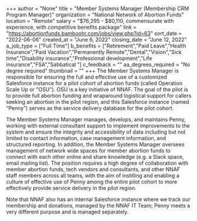+++
author = "None"
title = "Member Systems Manager (Membership CRM Program Manager)"
organization = "National Network of Abortion Funds"
location = "Remote"
salary = "$76,295 - $80,110, commensurate with experience, with competitive benefits package"
link = "https://abortionfunds.bamboohr.com/jobs/view.php?id=63"
sort_date = "2022-06-06"
created_at = "June 6, 2022"
closing_date = "June 12, 2022"
a_job_type = ["Full Time"]
b_benefits = ["Retirement","Paid Leave","Health Insurance","Paid Vacation","Permanently Remote","Dental","Vision","Sick time","Disability insurance","Professional development","Life insurance","FSA","Sabbatical "]
c_feedback = ""
aa_degrees_required = "No degree required"
thumbnail = ""
+++
The Member Systems Manager is responsible for ensuring the full and effective use of a customized Salesforce instance for a pilot cohort of abortion funds (called Operation Scale Up or "OSU"). OSU is a key initiative of NNAF. The goal of the pilot is to provide full abortion funding and wraparound logistical support for callers seeking an abortion in the pilot region, and this Salesforce instance (named “Penny”) serves as the service delivery database for the pilot cohort. 

The Member Systems Manager manages, develops, and maintains Penny, working with external consultant support to implement improvements to the system and ensure the integrity and accessibility of data including but not limited to contact information, case management information, and structured reporting. In addition, the Member Systems Manager oversees management of network wide spaces for member abortion funds to connect with each other online and share knowledge (e.g. a Slack space, email mailing list). The position requires a high degree of collaboration with member abortion funds, tech vendors and consultants, and other NNAF staff members across all teams, with the aim of instilling and enabling a culture of effective use of Penny among the entire pilot cohort to more effectively provide service delivery in the pilot region.

Note that NNAF also has an internal Salesforce instance where we track our membership and donations, managed by the NNAF IT Team; Penny meets a very different purpose and is managed separately. 